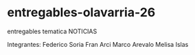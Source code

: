 # entregables-olavarria-26
entregables tematica NOTICIAS

Integrantes:
Federico Soria
Fran Arci
Marco Arevalo
Melisa Islas
